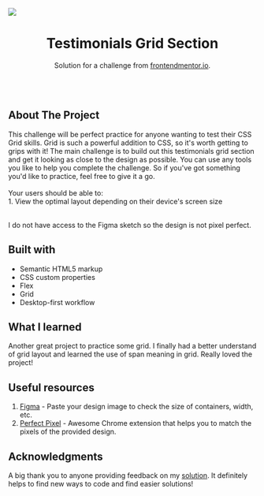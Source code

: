 <img src="https://github.com/catherineisonline/testimonials-grid-section-frontendmentor/blob/master/images/project-preview.png?raw=true"></img>


<h1 align="center">Testimonials Grid Section</h1>
<div align="center">
   Solution for a challenge from  <a href="https://www.frontendmentor.io/" target="_blank">frontendmentor.io</a>.
</div>
<br>
<br>
<br>

## About The Project

<p>This challenge will be perfect practice for anyone wanting to test their CSS Grid skills. Grid is such a powerful addition to CSS, so it's worth getting to grips with it!
The main challenge is to build out this testimonials grid section and get it looking as close to the design as possible.
You can use any tools you like to help you complete the challenge. So if you've got something you'd like to practice, feel free to give it a go.
<br><br>Your users should be able to:
<br>1. View the optimal layout depending on their device's screen size

<br>
<br> <p>I do not have access to the Figma sketch so the design is not pixel perfect.</p>




## Built with 

- Semantic HTML5 markup
- CSS custom properties
- Flex
- Grid
- Desktop-first workflow

## What I learned
Another great project to practice some grid. I finally had a better understand of grid layout and learned the use of span meaning in grid. Really loved the project!

## Useful resources

1. <a href="https://www.figma.com/">Figma</a> - Paste your design image to check the size of containers, width, etc.
2. <a href="https://chrome.google.com/webstore/detail/perfectpixel-by-welldonec/dkaagdgjmgdmbnecmcefdhjekcoceebi">Perfect Pixel</a> - Awesome Chrome extension that helps you to match the pixels of the provided design.

## Acknowledgments

A big thank you to anyone providing feedback on my <a href="https://www.frontendmentor.io/solutions/testimonials-grid-section-NwtTYJ5jI">solution</a>. It definitely helps to find new ways to code and find easier solutions! 
